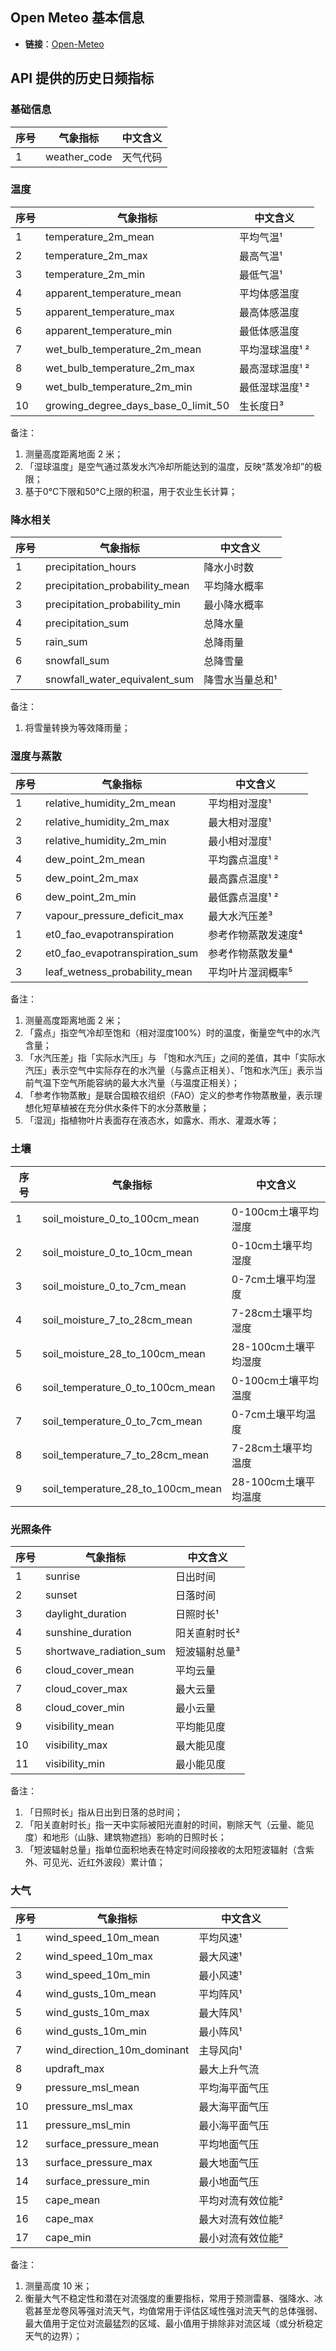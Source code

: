 
## Open Meteo 基本信息

- **链接**：[Open-Meteo](https://open-meteo.com/)

## API 提供的历史日频指标

### 基础信息

| 序号  | 气象指标         | 中文含义 |
| --- | ------------ | ---- |
| 1   | weather_code | 天气代码 |

### 温度

| 序号  | 气象指标                                | 中文含义      |
| --- | ----------------------------------- | --------- |
| 1   | temperature_2m_mean                 | 平均气温¹     |
| 2   | temperature_2m_max                  | 最高气温¹     |
| 3   | temperature_2m_min                  | 最低气温¹     |
| 4   | apparent_temperature_mean           | 平均体感温度    |
| 5   | apparent_temperature_max            | 最高体感温度    |
| 6   | apparent_temperature_min            | 最低体感温度    |
| 7   | wet_bulb_temperature_2m_mean        | 平均湿球温度¹ ² |
| 8   | wet_bulb_temperature_2m_max         | 最高湿球温度¹ ² |
| 9   | wet_bulb_temperature_2m_min         | 最低湿球温度¹ ² |
| 10  | growing_degree_days_base_0_limit_50 | 生长度日³     |

备注：
1. 测量高度距离地面 2 米；
2. 「湿球温度」是空气通过蒸发水汽冷却所能达到的温度，反映“蒸发冷却”的极限；
3. 基于0°C下限和50°C上限的积温，用于农业生长计算；

### 降水相关

| 序号  | 气象指标                           | 中文含义     |
| --- | ------------------------------ | -------- |
| 1   | precipitation_hours            | 降水小时数    |
| 2   | precipitation_probability_mean | 平均降水概率   |
| 3   | precipitation_probability_min  | 最小降水概率   |
| 4   | precipitation_sum              | 总降水量     |
| 5   | rain_sum                       | 总降雨量     |
| 6   | snowfall_sum                   | 总降雪量     |
| 7   | snowfall_water_equivalent_sum  | 降雪水当量总和¹ |

备注：
1. 将雪量转换为等效降雨量；

### 湿度与蒸散



| 序号  | 气象指标                           | 中文含义       |
| --- | ------------------------------ | ---------- |
| 1   | relative_humidity_2m_mean      | 平均相对湿度¹    |
| 2   | relative_humidity_2m_max       | 最大相对湿度¹    |
| 3   | relative_humidity_2m_min       | 最小相对湿度¹    |
| 4   | dew_point_2m_mean              | 平均露点温度¹ ²  |
| 5   | dew_point_2m_max               | 最高露点温度¹ ²  |
| 6   | dew_point_2m_min               | 最低露点温度¹ ²  |
| 7   | vapour_pressure_deficit_max    | 最大水汽压差³    |
| 1   | et0_fao_evapotranspiration     | 参考作物蒸散发速度⁴ |
| 2   | et0_fao_evapotranspiration_sum | 参考作物蒸散发量⁴  |
| 3   | leaf_wetness_probability_mean  | 平均叶片湿润概率⁵  |

备注：
1. 测量高度距离地面 2 米；
2. 「露点」指空气冷却至饱和（相对湿度100%）时的温度，衡量空气中的水汽含量；
3. 「水汽压差」指「实际水汽压」与 「饱和水汽压」之间的差值，其中「实际水汽压」表示空气中实际存在的水汽量（与露点正相关）、「饱和水汽压」表示当前气温下空气所能容纳的最大水汽量（与温度正相关）；
4. 「参考作物蒸散」是联合国粮农组织（FAO）定义的参考作物蒸散量，表示理想化短草植被在充分供水条件下的水分蒸散量；
5. 「湿润」指植物叶片表面存在液态水，如露水、雨水、灌溉水等；

### 土壤

| 序号  | 气象指标                              | 中文含义           |
| --- | --------------------------------- | -------------- |
| 1   | soil_moisture_0_to_100cm_mean     | 0-100cm土壤平均湿度  |
| 2   | soil_moisture_0_to_10cm_mean      | 0-10cm土壤平均湿度   |
| 3   | soil_moisture_0_to_7cm_mean       | 0-7cm土壤平均湿度    |
| 4   | soil_moisture_7_to_28cm_mean      | 7-28cm土壤平均湿度   |
| 5   | soil_moisture_28_to_100cm_mean    | 28-100cm土壤平均湿度 |
| 6   | soil_temperature_0_to_100cm_mean  | 0-100cm土壤平均温度  |
| 7   | soil_temperature_0_to_7cm_mean    | 0-7cm土壤平均温度    |
| 8   | soil_temperature_7_to_28cm_mean   | 7-28cm土壤平均温度   |
| 9   | soil_temperature_28_to_100cm_mean | 28-100cm土壤平均温度 |


### 光照条件

| 序号  | 气象指标                    | 中文含义    |
| --- | ----------------------- | ------- |
| 1   | sunrise                 | 日出时间    |
| 2   | sunset                  | 日落时间    |
| 3   | daylight_duration       | 日照时长¹   |
| 4   | sunshine_duration       | 阳关直射时长² |
| 5   | shortwave_radiation_sum | 短波辐射总量³ |
| 6   | cloud_cover_mean        | 平均云量    |
| 7   | cloud_cover_max         | 最大云量    |
| 8   | cloud_cover_min         | 最小云量    |
| 9   | visibility_mean         | 平均能见度   |
| 10  | visibility_max          | 最大能见度   |
| 11  | visibility_min          | 最小能见度   |

备注：
1. 「日照时长」指从日出到日落的总时间；
2. 「阳关直射时长」指一天中实际被阳光直射的时间，剔除天气（云量、能见度）和地形（山脉、建筑物遮挡）影响的日照时长；
3. 「短波辐射总量」指单位面积地表在特定时间段接收的太阳短波辐射（含紫外、可见光、近红外波段）累计值；

### 大气

| 序号  | 气象指标                        | 中文含义      |
| --- | --------------------------- | --------- |
| 1   | wind_speed_10m_mean         | 平均风速¹     |
| 2   | wind_speed_10m_max          | 最大风速¹     |
| 3   | wind_speed_10m_min          | 最小风速¹     |
| 4   | wind_gusts_10m_mean         | 平均阵风¹     |
| 5   | wind_gusts_10m_max          | 最大阵风¹     |
| 6   | wind_gusts_10m_min          | 最小阵风¹     |
| 7   | wind_direction_10m_dominant | 主导风向¹     |
| 8   | updraft_max                 | 最大上升气流    |
| 9   | pressure_msl_mean           | 平均海平面气压   |
| 10  | pressure_msl_max            | 最大海平面气压   |
| 11  | pressure_msl_min            | 最小海平面气压   |
| 12  | surface_pressure_mean       | 平均地面气压    |
| 13  | surface_pressure_max        | 最大地面气压    |
| 14  | surface_pressure_min        | 最小地面气压    |
| 15  | cape_mean                   | 平均对流有效位能² |
| 16  | cape_max                    | 最大对流有效位能² |
| 17  | cape_min                    | 最小对流有效位能² |

备注：
1. 测量高度 10 米；
2. 衡量大气不稳定性和潜在对流强度的重要指标，常用于预测雷暴、强降水、冰雹甚至龙卷风等强对流天气，均值常用于评估区域性强对流天气的总体强弱、最大值用于定位对流最猛烈的区域、最小值用于排除非对流区域（或分析稳定天气的边界）；